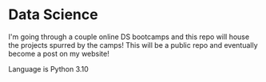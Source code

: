# Data Science
 I'm going through a couple online DS bootcamps and this repo will house the projects spurred by the camps! 
 This will be a public repo and eventually become a post on my website!

Language is Python 3.10